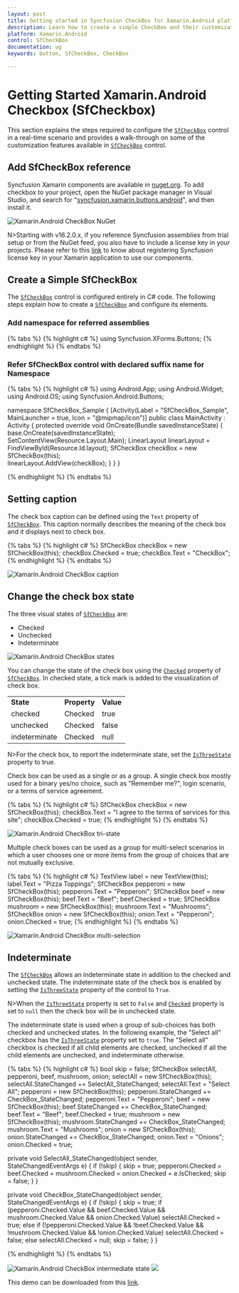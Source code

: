 ```yaml
---
layout: post
title: Getting started in Syncfusion CheckBox for Xamarin.Android platform
description: Learn how to create a simple CheckBox and their customization options with the available basic features in Xamarin.Android
platform: Xamarin.Android
control: SfCheckBox
documentation: ug 
keywords: button, SfCheckBox, CheckBox

---
```


# Getting Started Xamarin.Android Checkbox (SfCheckbox)
This section explains the steps required to configure the [`SfCheckBox`](https://help.syncfusion.com/cr/xamarin-android/Syncfusion.Buttons.Android~Syncfusion.Android.Buttons.SfCheckBox.html) control in a real-time scenario and provides a walk-through on some of the customization features available in [`SfCheckBox`](https://help.syncfusion.com/cr/xamarin-android/Syncfusion.Buttons.Android~Syncfusion.Android.Buttons.SfCheckBox.html) control.

## Add SfCheckBox reference
Syncfusion Xamarin components are available in [nuget.org](https://www.nuget.org/). To add checkbox to your project, open the NuGet package manager in Visual Studio, and search for "[syncfusion.xamarin.buttons.android](https://www.nuget.org/packages/Syncfusion.Xamarin.Buttons.Android)", and then install it. 

![Xamarin.Android CheckBox NuGet](Images/nuget.png)

N>Starting with v16.2.0.x, if you reference Syncfusion assemblies from trial setup or from the NuGet feed, you also have to include a license key in your projects. Please refer to this [link](https://help.syncfusion.com/common/essential-studio/licensing/license-key) to know about registering Syncfusion license key in your Xamarin application to use our components.

## Create a Simple SfCheckBox
The [`SfCheckBox`](https://help.syncfusion.com/cr/xamarin-android/Syncfusion.Buttons.Android~Syncfusion.Android.Buttons.SfCheckBox.html) control is configured entirely in C# code. The following steps explain how to create a [`SfCheckBox`](https://help.syncfusion.com/cr/xamarin-android/Syncfusion.Buttons.Android~Syncfusion.Android.Buttons.SfCheckBox.html) and configure its elements.

### Add namespace for referred assemblies

{% tabs %}
{% highlight c# %}
using Syncfusion.XForms.Buttons;
{% endhighlight %}
{% endtabs %}

### Refer SfCheckBox control with declared suffix name for Namespace

{% tabs %}
{% highlight c# %}
using Android.App;
using Android.Widget;
using Android.OS;
using Syncfusion.Android.Buttons;

namespace SfCheckBox_Sample
{
    [Activity(Label = "SfCheckBox_Sample", MainLauncher = true, Icon = "@mipmap/icon")]
    public class MainActivity : Activity
    {
        protected override void OnCreate(Bundle savedInstanceState)
        {
            base.OnCreate(savedInstanceState);
            SetContentView(Resource.Layout.Main);
            LinearLayout linearLayout = FindViewById<LinearLayout>(Resource.Id.layout);
            SfCheckBox checkBox = new SfCheckBox(this);            
            linearLayout.AddView(checkBox);
        }
    }
}

{% endhighlight %}
{% endtabs %}

## Setting caption
The check box caption can be defined using the `Text` property of [`SfCheckBox`](https://help.syncfusion.com/cr/xamarin-android/Syncfusion.Buttons.Android~Syncfusion.Android.Buttons.SfCheckBox.html). This caption normally describes the meaning of the check box and it displays next to check box.

{% tabs %}
{% highlight c# %}
SfCheckBox checkBox = new SfCheckBox(this);
checkBox.Checked = true;
checkBox.Text = "CheckBox";
{% endhighlight %}
{% endtabs %}

![Xamarin.Android CheckBox caption](Images/Caption.png) 

## Change the check box state
The three visual states of [`SfCheckBox`](https://help.syncfusion.com/cr/xamarin-android/Syncfusion.Buttons.Android~Syncfusion.Android.Buttons.SfCheckBox.html) are: 

* Checked
* Unchecked
* Indeterminate

![Xamarin.Android CheckBox states](Images/States.png) 

You can change the state of the check box using the [`Checked`](https://help.syncfusion.com/cr/xamarin-android/Syncfusion.Buttons.Android~Syncfusion.Android.Buttons.SfCheckBox~Checked.html) property of [`SfCheckBox`](https://help.syncfusion.com/cr/xamarin-android/Syncfusion.Buttons.Android~Syncfusion.Android.Buttons.SfCheckBox.html). In checked state, a tick mark is added to the visualization of check box.

<table>
<tr>
<td>
<b>State</b>
</td>
<td>
<b>Property</b>
</td>
<td>
<b>Value</b>
</td>
</tr>
<tr>
<td>
checked
</td>
<td>
Checked
</td>
<td>
true
</td>
</tr>
<tr>
<td>
unchecked
</td>
<td>
Checked
</td>
<td>
false
</td>
</tr>
<tr>
<td>
indeterminate
</td>
<td>
Checked
</td>
<td>
null
</td>
</tr>
</table>

N>For the check box, to report the indeterminate state, set the [`IsThreeState`](https://help.syncfusion.com/cr/cref_files/xamarin-android/Syncfusion.Buttons.Android~Syncfusion.Android.Buttons.SfCheckBox~IsThreeState.html) property to true.

Check box can be used as a single or as a group. A single check box mostly used for a binary yes/no choice, such as "Remember me?", login scenario, or a terms of service agreement.

{% tabs %}
{% highlight c# %}
SfCheckBox checkBox = new SfCheckBox(this);
checkBox.Text = "I agree to the terms of services for this site";
checkBox.Checked = true;
{% endhighlight %}
{% endtabs %}

![Xamarin.Android CheckBox tri-state](Images/Agree.png)

Multiple check boxes can be used as a group for multi-select scenarios in which a user chooses one or more items from the group of choices that are not mutually exclusive.

{% tabs %}
{% highlight c# %}
TextView label = new TextView(this);
label.Text = "Pizza Toppings";
SfCheckBox pepperoni = new SfCheckBox(this);
pepperoni.Text = "Pepperoni";
SfCheckBox beef = new SfCheckBox(this);
beef.Text = "Beef";
beef.Checked = true;
SfCheckBox mushroom = new SfCheckBox(this);
mushroom.Text = "Mushrooms";
SfCheckBox onion = new SfCheckBox(this);
onion.Text = "Pepperoni";
onion.Checked = true;
{% endhighlight %}
{% endtabs %}

![Xamarin.Android CheckBox multi-selection](Images/StateChange.png)

## Indeterminate

The [`SfCheckBox`](https://help.syncfusion.com/cr/xamarin-android/Syncfusion.Buttons.Android~Syncfusion.Android.Buttons.SfCheckBox.html) allows an indeterminate state in addition to the checked and unchecked state. The indeterminate state of the check box is enabled by setting the [`IsThreeState`](https://help.syncfusion.com/cr/cref_files/xamarin-android/Syncfusion.Buttons.Android~Syncfusion.Android.Buttons.SfCheckBox~IsThreeState.html) property of the control to `True`.

N>When the [`IsThreeState`](https://help.syncfusion.com/cr/cref_files/xamarin-android/Syncfusion.Buttons.Android~Syncfusion.Android.Buttons.SfCheckBox~IsThreeState.html) property is set to `False` and [`Checked`](https://help.syncfusion.com/cr/xamarin-android/Syncfusion.Buttons.Android~Syncfusion.Android.Buttons.SfCheckBox~Checked.html) property is set to `null` then the check box will be in unchecked state.

The indeterminate state is used when a group of sub-choices has both checked and unchecked states. In the following example, the "Select all" checkbox has the [`IsThreeState`](https://help.syncfusion.com/cr/cref_files/xamarin-android/Syncfusion.Buttons.Android~Syncfusion.Android.Buttons.SfCheckBox~IsThreeState.html) property set to `true`. The "Select all" checkbox is checked if all child elements are checked, unchecked if all the child elements are unchecked, and indeterminate otherwise.

{% tabs %}
{% highlight c# %}
bool skip = false;
SfCheckBox selectAll, pepperoni, beef, mushroom, onion;
selectAll = new SfCheckBox(this);
selectAll.StateChanged += SelectAll_StateChanged;
selectAll.Text = "Select All";
pepperoni = new SfCheckBox(this);
pepperoni.StateChanged += CheckBox_StateChanged;
pepperoni.Text = "Pepperoni";
beef = new SfCheckBox(this);
beef.StateChanged += CheckBox_StateChanged;
beef.Text = "Beef";
beef.Checked = true;
mushroom = new SfCheckBox(this);
mushroom.StateChanged += CheckBox_StateChanged;
mushroom.Text = "Mushrooms";
onion = new SfCheckBox(this);
onion.StateChanged += CheckBox_StateChanged;
onion.Text = "Onions";
onion.Checked = true;

private void SelectAll_StateChanged(object sender, StateChangedEventArgs e)
{
    if (!skip)
    {
       skip = true;
       pepperoni.Checked = beef.Checked = mushroom.Checked = onion.Checked = e.IsChecked;
       skip = false;
    }
}

private void CheckBox_StateChanged(object sender, StateChangedEventArgs e)
{
    if (!skip)
    {
       skip = true;
       if (pepperoni.Checked.Value && beef.Checked.Value && mushroom.Checked.Value && onion.Checked.Value)
           selectAll.Checked = true;
        else if (!pepperoni.Checked.Value && !beef.Checked.Value && !mushroom.Checked.Value && !onion.Checked.Value)
	       selectAll.Checked = false;
       else
           selectAll.Checked = null;
       skip = false;
    }
}
		
{% endhighlight %}
{% endtabs %}

![Xamarin.Android CheckBox intermediate state](Images/Inter1.jpg) ![](Images/Inter2.jpg)

This demo can be downloaded from this [link](https://github.com/SyncfusionExamples/GettingStarted-Sample-in--CheckBox-Android).